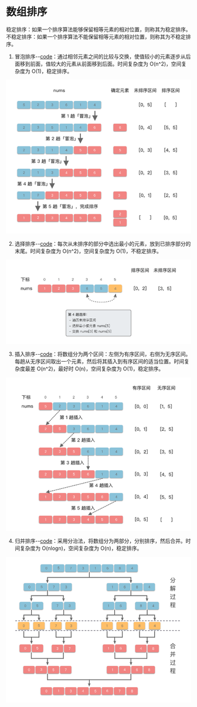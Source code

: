 # 数组排序

稳定排序：如果一个排序算法能够保留相等元素的相对位置，则称其为稳定排序。
不稳定排序：如果一个排序算法不能保留相等元素的相对位置，则称其为不稳定排序。

1. 冒泡排序--[code](./bubble_sort.cpp)：通过相邻元素之间的比较与交换，使值较小的元素逐步从后面移到前面，值较大的元素从前面移到后面。时间复杂度为 O(n^2)，空间复杂度为 O(1)，稳定排序。

![bubble](../../../Img/Sort/bubbleSort.png)

2. 选择排序--[code](./selection_sort.cpp)：每次从未排序的部分中选出最小的元素，放到已排序部分的末尾。时间复杂度为 O(n^2)，空间复杂度为 O(1)，不稳定排序。

![select](../../../Img/Sort/selectSort.png)

3. 插入排序--[code](./insertion_sort.cpp)：将数组分为两个区间：左侧为有序区间，右侧为无序区间。每趟从无序区间取出一个元素，然后将其插入到有序区间的适当位置。时间复杂度最差 O(n^2)，最好时 O(n)，空间复杂度为 O(1)，稳定排序。

![insert](../../../Img/Sort/insertSort.png)

4. 归并排序--[code](./merge_sort.cpp)：采用分治法，将数组分为两部分，分别排序，然后合并。时间复杂度为 O(nlogn)，空间复杂度为 O(n)，稳定排序。

![merge](../../../Img/Sort/mergeSort.png)